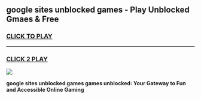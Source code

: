 
## google sites unblocked games - Play Unblocked Gmaes & Free
<h3>
<a href="https://premium.freeplayer.one?title=google_sites_unblocked_games&ref=20F">CLICK TO PLAY</a></h3>
<hr>

<h3>
<a href="https://premium.freeplayer.one?title=google_sites_unblocked_games&ref=20F">CLICK 2 PLAY</a>
  
</h3>

<a href="https://premium.freeplayer.one?title=google_sites_unblocked_games&ref=20F/"><img src="https://clearcache.store/games.png"></a>


**google sites unblocked games games unblocked: Your Gateway to Fun and Accessible Online Gaming**
